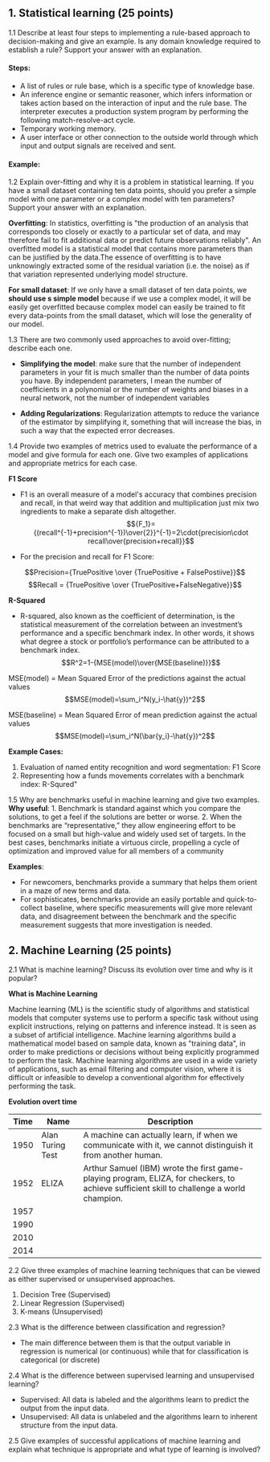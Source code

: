 ## 1. Statistical learning (25 points)

1.1 Describe at least four steps to implementing a rule-based approach to decision-making and give an example. Is any domain knowledge required to establish a rule? Support your answer with an explanation.

#### **Steps**:

- A list of rules or rule base, which is a specific type of knowledge base.
- An inference engine or semantic reasoner, which infers information or takes action based on the interaction of input and the rule base. The interpreter executes a production system program by performing the following match-resolve-act cycle.
- Temporary working memory.
- A user interface or other connection to the outside world through which input and output signals are received and sent.

#### **Example**: 

1.2 Explain over-fitting and why it is a problem in statistical learning. If you have a small dataset containing ten data points, should you prefer a simple model with one parameter or a complex model with ten parameters? Support your answer with an explanation.

**Overfitting**: In statistics, overfitting is "the production of an analysis that corresponds too closely or exactly to a particular set of data, and may therefore fail to fit additional data or predict future observations reliably". An overfitted model is a statistical model that contains more parameters than can be justified by the data.The essence of overfitting is to have unknowingly extracted some of the residual variation (i.e. the noise) as if that variation represented underlying model structure.

**For small dataset**: If we only have a small dataset of ten data points, we **should use s simple model** because if we use a complex model, it will be easily get overfitted because complex model can easily be trained to fit every data-points from the small dataset, which will lose the generality of our model.



1.3 There are two commonly used approaches to avoid over-fitting; describe each one.

- **Simplifying the model**: make sure that the number of independent parameters in your fit is much smaller than the number of data points you have.  By independent parameters, I mean the number of coefficients in a polynomial or the number of weights and biases in a neural network, not the number of independent variables

- **Adding Regularizations**: Regularization attempts to reduce the variance of the estimator by simplifying it, something that will increase the bias, in such a way that the expected error decreases.

1.4 Provide two examples of metrics used to evaluate the performance of a model and give formula for each one. Give two examples of applications and appropriate metrics for each case.

**F1 Score**
- F1 is an overall measure of a model's accuracy that combines precision and recall, in that weird way that addition and multiplication just mix two ingredients to make a separate dish altogether.
$${F_1}= {(recall^{-1}+precision^{-1})\over{2}}^{-1}=2\cdot{precision\cdot recall\over{precision+recall}}$$

- For the precision and recall for F1 Score: 

$$Precision={TruePositive \over {TruePositive + FalsePostiive}}$$
$$Recall = {TruePositive \over {TruePositive+FalseNegative}}$$



**R-Squared**
- R-squared, also known as the coefficient of determination, is the statistical measurement of the correlation between an investment’s performance and a specific benchmark index. In other words, it shows what degree a stock or portfolio’s performance can be attributed to a benchmark index.
$$R^2=1-{MSE(model)\over{MSE(baseline)}}$$

MSE(model) = Mean Squared Error of the predictions against the actual values
$$MSE(model)=\sum_i^N(y_i-\hat{y})^2$$

MSE(baseline) = Mean Squared Error of  mean prediction against the actual values
$$MSE(model)=\sum_i^N(\bar{y_i}-\hat{y})^2$$



**Example Cases:**
1. Evaluation of named entity recognition and word segmentation: F1 Score
2. Representing how a funds movements correlates with a benchmark index: R-Squred"

1.5 Why are benchmarks useful in machine learning and give two examples.
**Why useful**: 
    1. Benchmark is standard against which you compare the solutions, to get a feel if the solutions are better or worse.
    2. When the benchmarks are “representative,” they allow engineering effort to be focused on a small but high-value and widely used set of targets. In the best cases, benchmarks initiate a virtuous circle, propelling a cycle of optimization and improved value for all members of a community
    
**Examples**:
- For newcomers, benchmarks provide a summary that helps them orient in a maze of new terms and data. 
- For sophisticates, benchmarks provide an easily portable and quick-to-collect baseline, where specific measurements will give more relevant data, and disagreement between the benchmark and the specific measurement suggests that more investigation is needed.

## 2. Machine Learning (25 points)

2.1 What is machine learning? Discuss its evolution over time and why is it popular?

**What is Machine Learning**

Machine learning (ML) is the scientific study of algorithms and statistical models that computer systems use to perform a specific task without using explicit instructions, relying on patterns and inference instead. It is seen as a subset of artificial intelligence. Machine learning algorithms build a mathematical model based on sample data, known as "training data", in order to make predictions or decisions without being explicitly programmed to perform the task. Machine learning algorithms are used in a wide variety of applications, such as email filtering and computer vision, where it is difficult or infeasible to develop a conventional algorithm for effectively performing the task.

**Evolution overt time**

| Time | Name             | Description                                                                                                                               |
| ---- | ---------------- | ----------------------------------------------------------------------------------------------------------------------------------------- |
| 1950 | Alan Turing Test | A machine can actually learn, if when we communicate with it, we cannot distinguish it from another human.                                |
| 1952 | ELIZA            | Arthur Samuel (IBM) wrote the first game-playing program, ELIZA, for checkers, to achieve sufficient skill to challenge a world champion. |
| 1957 |                  |                                                                                                                                           |  |
| 1990 |                  |                                                                                                                                           |  |
| 2010 |                  |                                                                                                                                           |  |
| 2014 |                  |                                                                                                                                           |  |

2.2 Give three examples of machine learning techniques that can be viewed as either supervised or unsupervised approaches.

1. Decision Tree (Supervised)
2. Linear Regression (Supervised)
3. K-means (Unsupervised)

2.3 What is the difference between classification and regression?

- The main difference between them is that the output variable in regression is numerical (or continuous) while that for classification is categorical (or discrete)


2.4 What is the difference between supervised learning and unsupervised learning?

- Supervised: All data is labeled and the algorithms learn to predict the output from the input data. 
- Unsupervised: All data is unlabeled and the algorithms learn to inherent structure from the input data.

2.5 Give examples of successful applications of machine learning and explain what technique is appropriate and what type of learning is involved?

